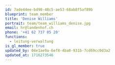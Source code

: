 ```yaml
---
id: 7ade44ee-bd98-48c5-ae53-68ab8f5af89b
blueprint: team_member
title: 'Denise Williams'
portrait: team/team_williams_denise.jpg
email: hr@landenhof.ch
phone: '+41 62 737 05 20'
functions:
  - leitung-verwaltung
is_gl_member: true
updated_by: 04e1ae9a-6ef8-4ba0-931b-7cd69cc0d3a2
updated_at: 1716273546
---
```

